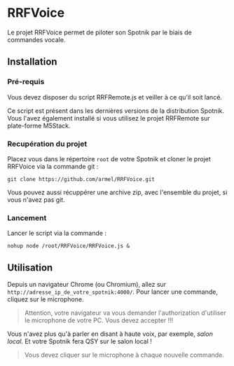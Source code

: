 # RRFVoice

Le projet RRFVoice permet de piloter son Spotnik par le biais de commandes vocale.

## Installation

### Pré-requis

Vous devez disposer du script RRFRemote.js et veiller à ce qu'il soit lancé. 

Ce script est présent dans les dernières versions de la distribution Spotnik. Vous l'avez également installé si vous utilisez le projet RRFRemote sur plate-forme M5Stack. 


### Recupération du projet

Placez vous dans le répertoire `root` de votre Spotnik et cloner le projet RRFVoice via la commande git :

``
git clone https://github.com/armel/RRFVoice.git
``

Vous pouvez aussi récuppérer une archive zip, avec l'ensemble du projet, si vous n'avez pas git.

### Lancement

Lancer le script via la commande : 

`nohup node /root/RRFVoice/RRFVoice.js &`

## Utilisation

Depuis un navigateur Chrome (ou Chromium), allez sur `http://adresse_ip_de_votre_spotnik:4000/`. Pour lancer une commande, cliquez sur le microphone. 

> Attention, votre navigateur va vous demander l'authorization d'utiliser le microphone de votre PC. Vous devez accepter !!!

Vous n'avez plus qu'à parler en disant à haute voix, par exemple, _salon local_. Et votre Spotnik fera QSY sur le salon local !

> Vous devez cliquer sur le microphone à chaque nouvelle commande.
